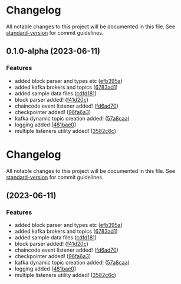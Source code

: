 # Changelog

All notable changes to this project will be documented in this file. See [standard-version](https://github.com/conventional-changelog/standard-version) for commit guidelines.

## 0.1.0-alpha (2023-06-11)


### Features

* added block parser and types etc ([efb395a](https://github.com/caner-emec/paratonnerre/commit/efb395ab011ebf474e6df9d9efb8782e460570dc))
* added kafka brokers and topics ([6783ad1](https://github.com/caner-emec/paratonnerre/commit/6783ad170faa5ee9ce6ff8a6400bd166bb7ded0a))
* added sample data files ([cdfd181](https://github.com/caner-emec/paratonnerre/commit/cdfd1818db3f92af59084930f07b5c487ca1e7e2))
* block parser added! ([f41d20c](https://github.com/caner-emec/paratonnerre/commit/f41d20c027d87ac851bfe29e72cf742eed78b874))
* chaincode event listener added! ([fd6ad70](https://github.com/caner-emec/paratonnerre/commit/fd6ad7008cbb4be04cfe51d398c90c3ce81d11fe))
* checkpointer added! ([96fa6a3](https://github.com/caner-emec/paratonnerre/commit/96fa6a3585a0b53d91435df53ff62aa09fdc33f8))
* kafka dynamic topic creation added! ([57a8caa](https://github.com/caner-emec/paratonnerre/commit/57a8caac04eef1e60120378d215f2410a9bbebf1))
* logging added ([481bae0](https://github.com/caner-emec/paratonnerre/commit/481bae0b3dfabffcb237cde74d9530695a12f773))
* multiple listeners utility added! ([3582c6c](https://github.com/caner-emec/paratonnerre/commit/3582c6c3d53fb382bd7196a71d73efb7ea6796fa))

# Changelog

All notable changes to this project will be documented in this file. See [standard-version](https://github.com/conventional-changelog/standard-version) for commit guidelines.

##  (2023-06-11)


### Features

* added block parser and types etc ([efb395a](https://github.com/caner-emec/paratonnerre/commit/efb395ab011ebf474e6df9d9efb8782e460570dc))
* added kafka brokers and topics ([6783ad1](https://github.com/caner-emec/paratonnerre/commit/6783ad170faa5ee9ce6ff8a6400bd166bb7ded0a))
* added sample data files ([cdfd181](https://github.com/caner-emec/paratonnerre/commit/cdfd1818db3f92af59084930f07b5c487ca1e7e2))
* block parser added! ([f41d20c](https://github.com/caner-emec/paratonnerre/commit/f41d20c027d87ac851bfe29e72cf742eed78b874))
* chaincode event listener added! ([fd6ad70](https://github.com/caner-emec/paratonnerre/commit/fd6ad7008cbb4be04cfe51d398c90c3ce81d11fe))
* checkpointer added! ([96fa6a3](https://github.com/caner-emec/paratonnerre/commit/96fa6a3585a0b53d91435df53ff62aa09fdc33f8))
* kafka dynamic topic creation added! ([57a8caa](https://github.com/caner-emec/paratonnerre/commit/57a8caac04eef1e60120378d215f2410a9bbebf1))
* logging added ([481bae0](https://github.com/caner-emec/paratonnerre/commit/481bae0b3dfabffcb237cde74d9530695a12f773))
* multiple listeners utility added! ([3582c6c](https://github.com/caner-emec/paratonnerre/commit/3582c6c3d53fb382bd7196a71d73efb7ea6796fa))
